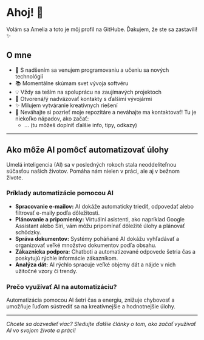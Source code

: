 # Ahoj! 👋

Volám sa Amelia a toto je môj profil na GitHube. Ďakujem, že ste sa zastavili! ✨

## O mne

- 🌸 S nadšením sa venujem programovaniu a učeniu sa nových technológií
- 📚 Momentálne skúmam svet vývoja softvéru
- 💡 Vždy sa teším na spoluprácu na zaujímavých projektoch
- 🤝 Otvorená/ý nadväzovať kontakty s ďalšími vývojármi
- ✨ Milujem vytváranie kreatívnych riešení
- 🚀 Neváhajte si pozrieť moje repozitáre a neváhajte ma kontaktovať! Tu je niekoľko nápadov, ako začať:
    - ... (tu môžeš doplniť ďalšie info, tipy, odkazy)

---

## Ako môže AI pomôcť automatizovať úlohy

Umelá inteligencia (AI) sa v posledných rokoch stala neoddeliteľnou súčasťou našich životov. Pomáha nám nielen v práci, ale aj v bežnom živote.

### Príklady automatizácie pomocou AI

- **Spracovanie e-mailov:** AI dokáže automaticky triediť, odpovedať alebo filtrovať e-maily podľa dôležitosti.
- **Plánovanie a pripomienky:** Virtuálni asistenti, ako napríklad Google Assistant alebo Siri, vám môžu pripomínať dôležité úlohy a plánovať schôdzky.
- **Správa dokumentov:** Systémy poháňané AI dokážu vyhľadávať a organizovať veľké množstvo dokumentov podľa obsahu.
- **Zákaznícka podpora:** Chatboti a automatizované odpovede šetria čas a poskytujú rýchle informácie zákazníkom.
- **Analýza dát:** AI rýchlo spracuje veľké objemy dát a nájde v nich užitočné vzory či trendy.

### Prečo využívať AI na automatizáciu?

Automatizácia pomocou AI šetrí čas a energiu, znižuje chybovosť a umožňuje ľuďom sústrediť sa na kreatívnejšie a hodnotnejšie úlohy.

---

*Chcete sa dozvedieť viac? Sledujte ďalšie články o tom, ako začať využívať AI vo svojom živote a práci!*
